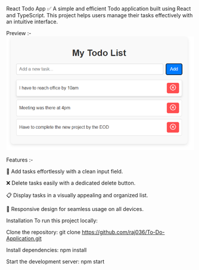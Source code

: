 React Todo App ✅
A simple and efficient Todo application built using React and TypeScript. This project helps users manage their tasks effectively with an intuitive interface.

Preview :- 
![image alt](https://github.com/raj036/To-Do-Application/blob/3357183ce4dfc443432ae9ecbe9cb184ebbabcde/public/todo.png)

Features :-

📝 Add tasks effortlessly with a clean input field.

❌ Delete tasks easily with a dedicated delete button.

📋 Display tasks in a visually appealing and organized list.

📱 Responsive design for seamless usage on all devices.

Installation
To run this project locally:

Clone the repository:
git clone https://github.com/raj036/To-Do-Application.git

Install dependencies:
npm install

Start the development server:
npm start  
